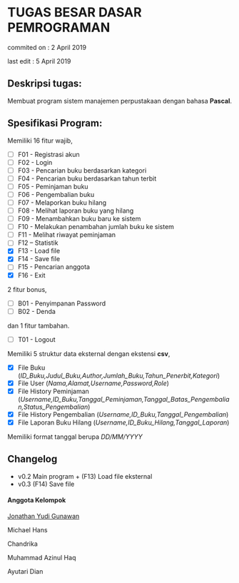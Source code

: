# TUGAS BESAR DASAR PEMROGRAMAN
commited on : 2 April 2019

last edit   : 5 April 2019

## Deskripsi tugas:
Membuat program sistem manajemen perpustakaan dengan bahasa **Pascal**.

## Spesifikasi Program:
Memiliki 16 fitur wajib,
- [ ] F01 - Registrasi akun
- [ ] F02 - Login
- [ ] F03 - Pencarian buku berdasarkan kategori
- [ ] F04 - Pencarian buku berdasarkan tahun terbit
- [ ] F05 - Peminjaman buku
- [ ] F06 - Pengembalian buku
- [ ] F07 - Melaporkan buku hilang
- [ ] F08 - Melihat laporan buku yang hilang
- [ ] F09 - Menambahkan buku baru ke sistem
- [ ] F10 - Melakukan penambahan jumlah buku ke sistem
- [ ] F11 - Melihat riwayat peminjaman
- [ ] F12 – Statistik
- [x] F13 - Load file
- [x] F14 - Save file
- [ ] F15 - Pencarian anggota
- [x] F16 - Exit

2 fitur bonus,
- [ ] B01 - Penyimpanan Password
- [ ] B02 - Denda

dan 1 fitur tambahan.
- [ ] T01 - Logout

Memiliki 5 struktur data eksternal dengan ekstensi **csv**,
- [x] File Buku (*ID_Buku,Judul_Buku,Author,Jumlah_Buku,Tahun_Penerbit,Kategori*)
- [x] File User (*Nama,Alamat,Username,Password,Role*)
- [x] File History Peminjaman (*Username,ID_Buku,Tanggal_Peminjaman,Tanggal_Batas_Pengembalian,Status_Pengembalian*)
- [x] File History Pengembalian (*Username,ID_Buku,Tanggal_Pengembalian*)
- [x] File Laporan Buku Hilang (*Username,ID_Buku_Hilang,Tanggal_Laporan*)

Memiliki format tanggal berupa *DD/MM/YYYY*

## Changelog
- v0.2 Main program + (F13) Load file eksternal
- v0.3 (F14) Save file


#### Anggota Kelompok
[Jonathan Yudi Gunawan](https://github.com/JonathanGun/)

Michael Hans

Chandrika

Muhammad Azinul Haq

Ayutari Dian
